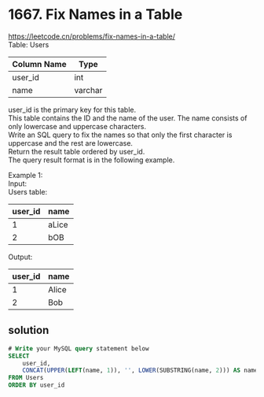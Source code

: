 # 1667. Fix Names in a Table
https://leetcode.cn/problems/fix-names-in-a-table/     
Table: Users

| Column Name    | Type    |
|----------------|---------|
| user_id        | int     |
| name           | varchar |

user_id is the primary key for this table.   
This table contains the ID and the name of the user. The name consists of only lowercase and uppercase characters.   
Write an SQL query to fix the names so that only the first character is uppercase and the rest are lowercase.   
Return the result table ordered by user_id.  
The query result format is in the following example.   

Example 1:  
Input:   
Users table:

| user_id | name  |
|----------------|---------|
| 1       | aLice |
| 2       | bOB   |

Output: 

| user_id | name  |
|----------------|---------|
| 1       | Alice |
| 2       | Bob   |


## solution
``` sql
# Write your MySQL query statement below
SELECT
    user_id,
    CONCAT(UPPER(LEFT(name, 1)), '', LOWER(SUBSTRING(name, 2))) AS name
FROM Users
ORDER BY user_id
```
